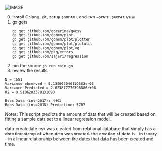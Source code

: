 ![IMAGE](https://raw.github.com/ctava/linearregression-go/master/Data-regression.png)

0. Install Golang, git, setup `$GOPATH`, and `PATH=$PATH:$GOPATH/bin`
1. go gets
   ```
   go get github.com/gocarina/gocsv
   go get github.com/gonum/plot
   go get github.com/gonum/plot/plotter
   go get github.com/gonum/plot/plotutil
   go get github.com/gonum/plot/vg
   go get github.com/pkg/errors
   go get github.com/sajari/regression
   ```
2. run the source
`go run main.go`
3. review the results
```
N = 1551
Variance observed = 5.138608046119863e+06
Variance Predicted = 2.623877776398886e+06
R2 = 0.5106203378131093

Bobs Data (int=2017): 4401
Bobs Data (int=2018) Prediction: 5707
```
Notes:
This script predicts the amount of data that will be created based on fitting a sample data set to a linear regression model.

data-createdate.csv was created from relational database that simply has a date timestamp of when data was created. the creation of data is - in theory - in a linear relationship between the dates that data has been created and time.

